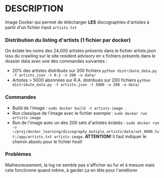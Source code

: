 # DESCRIPTION

Image Docker qui permet de télécharger **LES** discographies d'artistes à partir d'un fichier input `artists.txt`


### Distribution du listing d'artists (1 fichier par docker)

On éclate les noms des 24,000 artistes présents dans le fichier artists.json issu du crawling sur le site resident advisory en x fichiers présents dans le dossier data avec une des commandes suivantes : 

 * 20% des artistes distribués sur 200 fichiers `python distribute_data.py -f artists.json -t 0.2 -n 200 -o data/`
 * Artistes > 5000 abonnées sur R.A. distribués sur 200 fichiers `python distribute_data.py -f artists.json -t 5000 -n 200 -o data/`

### Commandes

* Build de l'image : `sudo docker build -t artists-image .`
* Run classique de l'image avec le fichier exemple : `sudo docker run artists-image`
* Run de l'image avec un des 200 sets d'artistes éclatés : `sudo docker run -v ~/proj/docker_learning/discography_mutiple_artists/data/set_0000.txt:/app/artists.txt artists-image`. **ATTENTION!** Il faut indiquer le chemin absolu pour le fichier host! 

### Problèmes 

Malheureusement, la log ne semble pas s'afficher au fur et à mesure mais cela fonctionne quand même, à garder ça en tête pour l'améliorer

